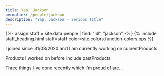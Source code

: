 ```yaml
---
title: Yap, Jackson
permalink: /people/jackson
description: "Yap, Jackson - Serious Title"
---
```


{%- assign staff = site.data.people | find: "id", "jackson" -%}
{% include staff_heading.html staff=staff color=site.colors.function-colors.ops %}

<p>I joined since 31/08/2020 and I am currently working on currentProducts.</p>

<p>Products I worked on before include pastProducts</p>

<p>Three things I've done recently which I'm proud of are...</p>

